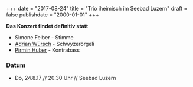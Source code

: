 ﻿+++
date = "2017-08-24"
title = "Trio iheimisch im Seebad Luzern"
draft = false
publishdate = "2000-01-01"
+++


**Das Konzert findet definitiv statt**

* Simone Felber - Stimme
* [Adrian Würsch](http://www.adrianwuersch.ch) - Schwyzerörgeli
* [Pirmin Huber](http://www.pirminhuber.com) - Kontrabass


### Datum

* Do, 24.8.17 // 20.30 Uhr // Seebad Luzern

